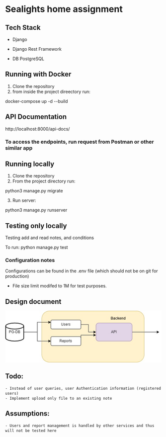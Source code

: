 # Sealights home assignment
## Tech  Stack
* Django
- Django Rest Framework

* DB
PostgreSQL

## Running with Docker
1) Clone the repository
2) from inside the project direectory run:

docker-compose up -d --build

## API Documentation
http://localhost:8000/api-docs/

### To access the endpoints, run request from Postman or other similar app


## Running locally
1) Clone the repository
2) From the project directory run:

python3 manage.py migrate

3) Run server:

python3 manage.py runserver

## Testing only locally
Testing add and read notes, and conditions

To run:
python manage.py test

### Configuration notes
Configurations can be found in the .env file (which should not be on git for production)

- File size limit modifed to 1M for test purposes.

## Design document
![alt text](https://github.com/ashaffir/sealights/blob/main/sealights.jpg)

## Todo:
	- Instead of user queries, user Authentication information (registered users)
	- Implement upload only file to an existing note

## Assumptions:
	- Users and report management is handled by other services and thus will not be tested here

